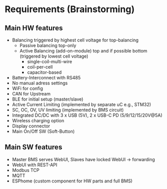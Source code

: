 # Requirements (Brainstorming)

## Main HW features

  - Balancing triggered by highest cell voltage for top-balancing
    * Passive balancing top-only
    * Active Balancing (add-on-module) top and if possible bottom (triggered by lowest cell voltage)
      * single-coil-multi-wire
      * coil-per-cell
      * capacitor-based
  - Battery-Interconnect with RS485
  - No manual adress settings
  - WiFi for config
  - CAN for Upstream
  - BLE for initial setup (master/slave)
  - Active Current Limiting (implemented by separate uC e.g., STM32)
  - SC, OC, OV, UV limiting (implemented by BMS circuit)
  - Integrated DC/DC with 3 x USB (5V), 2 x USB-C PD (5/9/12/15/20V@5A)
  - Wireless charging option
  - Display connector
  - Main On/Off SW (Soft-Button)

## Main SW features

  - Master BMS serves WebUI, Slaves have locked WebUI -> forwarding
  - WebUI with REST-API
  - Modbus TCP
  - MQTT
  - ESPhome (custom component for HW parts and full BMS)
    
